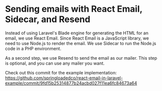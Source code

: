 # Sending emails with React Email, Sidecar, and Resend

Instead of using Laravel's Blade engine for generating the HTML for an email, we use React Email. Since React Email is a JavaScript library, we need to use Node.js to render the email. We use Sidecar to run the Node.js code in a PHP environment.

As a second step, we use Resend to send the email as our mailer. This step is optional, and you can use any mailer you want.

Check out this commit for the example implementation: https://github.com/springloadedco/react-email-in-laravel-example/commit/9fd15b25314877b24acbd027f11ea6fc84673a64

